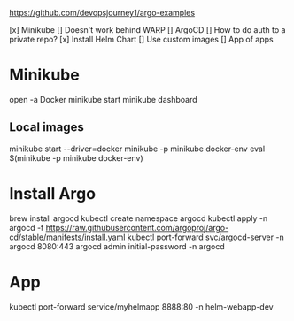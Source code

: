 https://github.com/devopsjourney1/argo-examples

[x] Minikube
    [] Doesn't work behind WARP
[] ArgoCD
    [] How to do auth to a private repo?
[x] Install Helm Chart
[] Use custom images
[] App of apps

# Minikube
open -a Docker
minikube start
minikube dashboard

## Local images
minikube start --driver=docker
minikube -p minikube docker-env
eval $(minikube -p minikube docker-env)

# Install Argo
brew install argocd
kubectl create namespace argocd
kubectl apply -n argocd -f https://raw.githubusercontent.com/argoproj/argo-cd/stable/manifests/install.yaml
kubectl port-forward svc/argocd-server -n argocd 8080:443
argocd admin initial-password -n argocd

# App
kubectl port-forward service/myhelmapp 8888:80 -n helm-webapp-dev